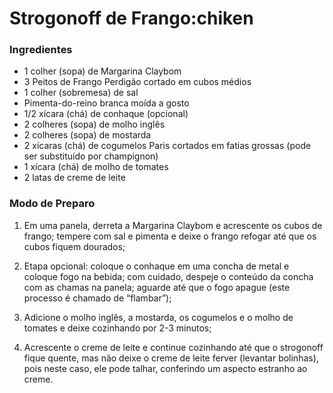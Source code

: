 # Strogonoff de Frango:chiken

### Ingredientes

- 1 colher (sopa) de Margarina Claybom
- 3 Peitos de Frango Perdigão cortado em cubos médios
- 1 colher (sobremesa) de sal
- Pimenta-do-reino branca moída a gosto
- 1/2 xícara (chá) de conhaque (opcional)
- 2 colheres (sopa) de molho inglês
- 2 colheres (sopa) de mostarda
- 2 xícaras (chá) de cogumelos Paris cortados em fatias grossas (pode ser substituído por champignon)
- 1 xícara (chá) de molho de tomates
- 2 latas de creme de leite

### Modo de Preparo

1. Em uma panela, derreta a Margarina Claybom e acrescente os cubos de frango; tempere com sal e pimenta e deixe o frango refogar até que os cubos fiquem dourados;

2. Etapa opcional: coloque o conhaque em uma concha de metal e coloque fogo na bebida; com cuidado, despeje o conteúdo da concha com as chamas na panela; aguarde até que o fogo apague (este processo é chamado de “flambar”);

3. Adicione o molho inglês, a mostarda, os cogumelos e o molho de tomates e deixe cozinhando por 2-3 minutos;

4. Acrescente o creme de leite e continue cozinhando até que o strogonoff fique quente, mas não deixe o creme de leite ferver (levantar bolinhas), pois neste caso, ele pode talhar, conferindo um aspecto estranho ao creme.
